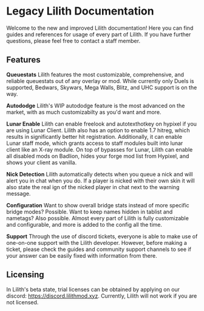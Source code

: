 # Legacy Lilith Documentation

Welcome to the new and improved Lilith documentation! Here you can find guides and references for usage of every part of Lilith. If you have further questions, please feel free to contact a staff member.

## Features

**Queuestats**
Lilith features the most customizable, comprehensive, and reliable queuestats out of any overlay or mod. While currently only Duels is supported, Bedwars, Skywars, Mega Walls, Blitz, and UHC support is on the way.

**Autododge**
Lilith's WIP autododge feature is the most advanced on the market, with as much customizabilty as you'd want and more.

**Lunar Enable**
Lilith can enable freelook and autotexthotkey on hypixel if you are using Lunar Client. Lilith also has an option to enable 1.7 hitreg, which results in significantly better hit registration. Additionally, it can enable Lunar staff mode, which grants access to staff modules built into lunar client like an X-ray module. On top of bypasses for Lunar, Lilith can enable all disabled mods on Badlion, hides your forge mod list from Hypixel, and shows your client as vanilla.

**Nick Detection**
Lilith automatically detects when you queue a nick and will alert you in chat when you do. If a player is nicked with their own skin it will also state the real ign of the nicked player in chat next to the warning message.

**Configuration**
Want to show overall bridge stats instead of more specific bridge modes? Possible. Want to keep names hidden in tablist and nametags? Also possible. Almost every part of Lilith is fully customizable and configurable, and more is added to the config all the time.

**Support**
Through the use of discord tickets, everyone is able to make use of one-on-one support with the Lilith developer. However, before making a ticket, please check the guides and community support channels to see if your answer can be easily fixed with information from there.

## Licensing

In Lilith's beta state, trial licenses can be obtained by applying on our discord: https://discord.lilithmod.xyz. Currently, Lilith will not work if you are not licensed.
